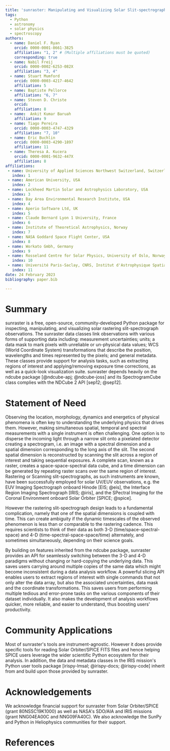```yaml
---
title: 'sunraster: Manipulating and Visualizing Solar Slit-spectrograph Observations in Python'
tags:
  - Python
  - astronomy
  - solar physics
  - spectroscopy
authors:
  - name: Daniel F. Ryan
    orcid: 0000-0001-8661-3825
    affiliation: "1, 2" # (Multiple affiliations must be quoted)
    corresponding: true
  - name: Nabil Freij
    orcid: 0000-0002-6253-082X
    affiliation: "3, 4"
  - name: Stuart Mumford
    orcid: 0000-0003-4217-4642
    affiliation: 5
  - name: Baptiste Pellorce
    affiliation: "6, 7"
  - name: Steven D. Christe
    orcid:
    affiliation: 8
  - name:  Ankit Kumar Baruah
    affiliation: 9
  - name: Tiago Pereira
    orcid: 0000-0003-4747-4329
    affiliation: "7, 10"
  - name: Eric Buchlin
    orcid: 0000-0003-4290-1897
    affiliation: 11
  - name: Theresa A. Kucera
    orcid: 0000-0001-9632-447X
    affiliation: 8
affiliations:
 - name: University of Applied Sciences Northwest Switzerland, Switzerland
   index: 1
 - name: American University, USA
   index: 2
 - name: Lockheed Martin Solar and Astrophysics Laboratory, USA
   index: 3
 - name: Bay Area Environmental Research Institute, USA
   index: 4
 - name: Aperio Software Ltd, UK
   index: 5
 - name: Claude Bernard Lyon 1 University, France
   index: 6
 - name: Institute of Theoretical Astrophysics, Norway
   index: 7
 - name: NASA Goddard Space Flight Center, USA
   index: 8
 - name: Workato Gmbh, Germany
   index: 9
 - name: Rosseland Centre for Solar Physics, University of Oslo, Norway
   index: 10
 - name: Université Paris-Saclay, CNRS, Institut d'Astrophysique Spatiale, France
   index: 11
date: 24 February 2023
bibliography: paper.bib

---
```


# Summary

sunraster is a free, open-source, community-developed Python package for inspecting,
manipulating, and visualizing solar rastering slit-spectrograph observations.
The sunraster data classes link observations with various forms of supporting data
including: measurement uncertainties; units; a data mask to mark pixels with unreliable
or un-physical data values; WCS (World Coordinate System) transformations that describe
the position, wavelengths and times represented by the pixels; and general metadata.
These classes provide support for analysis tasks, such as extracting regions of
interest and applying/removing exposure time corrections, as well as a quick-look
visualization suite.
sunraster depends heavily on the ndcube package [@ndcube-apj; @ndcube-joss] and its
SpectrogramCube class complies with the NDCube 2 API [sep12; @sep12].

# Statement of Need

Observing the location, morphology, dynamics and energetics of physical phenomena
is often key to understanding the underlying physics that drives them.
However, making simultaneous spatial, temporal and spectral measurements with a single
instrument is often challenging.
One option is to disperse the incoming light through a narrow slit onto a pixelated
detector creating a spectrogram, i.e. an image with a spectral dimension and a spatial
dimension corresponding to the long axis of the slit.
The second spatial dimension is reconstructed by scanning the slit across a region of
interest and taking sequential exposures.
A complete scan, known as a raster, creates a space-space-spectral data cube, and a time
dimension can be generated by repeating raster scans over the same region of interest.
Rastering or Scanning slit-spectrographs, as such instruments are known, have been
successfully employed for solar UV/EUV observations, e.g. the EUV Imaging
Spectrograph onboard Hinode [EIS; @eis], the Interface Region Imaging Spectrograph
[IRIS; @iris], and the SPectral Imaging for the Coronal Environment onboard Solar
Orbiter [SPICE; @spice].

However the rastering slit-spectrograph design leads to a fundamental complication,
namely that one of the spatial dimensions is coupled with time.
This can create ambiguity if the dynamic timescales of the observed phenomenon is
less than or comparable to the rastering cadence.
This requires scientists to think of their data as both 3-D (time/space-spectral-space)
and 4-D (time-spectral-space-space/time) alternately, and sometimes simultaneously,
depending on their science goals.

By building on features inherited from the ndcube package, sunraster provides an API
for seamlessly switching between the 3-D and 4-D paradigms without changing or
hard-copying the underlying data.
This saves users carrying around multiple copies of the same data which might become
inconsistent during a data analysis workflow.
A powerful slicing API enables users to extract regions of interest with single commands
that not only alter the data array, but also the associated uncertainties, data mask
and the coordinate transformations.
This saves users from performing multiple tedious and error-prone tasks on the various
components of their dataset individually.
It also makes the development of analysis workflows quicker, more reliable, and easier
to understand, thus boosting users' productivity.

# Community Applications

Most of sunraster's tools are instrument-agnostic.
However it does provide specific tools for reading Solar Orbiter/SPICE FITS files
and hence helping SPICE users leverage the wider scientific Python ecosystem
for their analysis.
In addition, the data and metadata classes in the IRIS mission's Python user
tools package [irispy-lmsal; @irispy-docs; @irispy-code] inherit from and build
upon those provided by sunraster.

# Acknowledgements

We acknowledge financial support for sunraster from Solar Orbiter/SPICE
(grant 80NSSC19K1000) as well as NASA's SDO/AIA and IRIS missions
(grant NNG04EA00C and NNG09FA40C).
We also acknowledge the SunPy and Python in Heliophysics communities for their support.

# References
